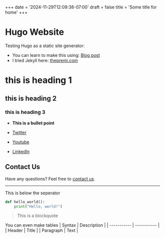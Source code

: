 +++
date = '2024-11-29T12:09:38-07:00'
draft = false
title = 'Some title for home'
+++

# Hugo Website
Testing Hugo as a static site generator:
- You can learn to make this using: [Blog post](https://freshprinceofstandarderror.com/product/draft-creating-seo-friendly-static-websites-using-hugo/)
- I tried Jekyll here: [thepremi.com](https://thepremi.com)

# this is heading 1

## this is heading 2

### this is heading 3

- **This is a bullet point**

- [Twitter](https://bsky.app/profile/freshprinceofstandarderror.com)
- [Youtube](https://www.youtube.com/watch?v=fSK3S9kBr5I&t=19s)
- [LinkedIn](https://www.linkedin.com/in/apremi)

## Contact Us

Have any questions? Feel free to [contact us](mailto:info@example.com).

---

This is below the seperator

```python
def hello_world():
    print("Hello, world!")
```

> This is a blockquote

You can even make tables
| Syntax | Description |
| ----------- | ----------- |
| Header | Title |
| Paragraph | Text |
